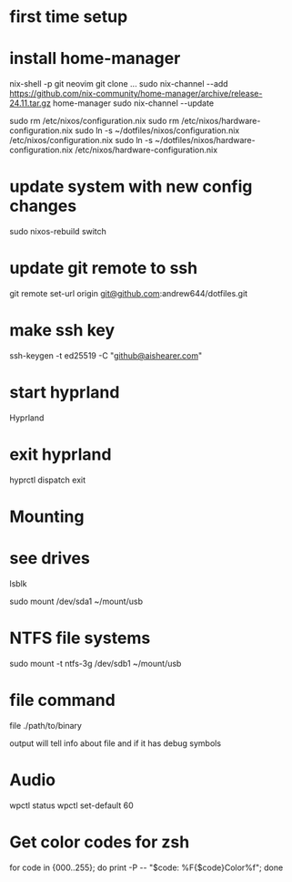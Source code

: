 
# first time setup
# install home-manager
nix-shell -p git neovim
git clone ...
sudo nix-channel --add https://github.com/nix-community/home-manager/archive/release-24.11.tar.gz home-manager
sudo nix-channel --update

sudo rm /etc/nixos/configuration.nix
sudo rm /etc/nixos/hardware-configuration.nix
sudo ln -s ~/dotfiles/nixos/configuration.nix /etc/nixos/configuration.nix
sudo ln -s ~/dotfiles/nixos/hardware-configuration.nix /etc/nixos/hardware-configuration.nix

# update system with new config changes
sudo nixos-rebuild switch


# update git remote to ssh
git remote set-url origin git@github.com:andrew644/dotfiles.git

# make ssh key
ssh-keygen -t ed25519 -C "github@aishearer.com"

# start hyprland
Hyprland

# exit hyprland
hyprctl dispatch exit



# Mounting
# see drives
lsblk

sudo mount /dev/sda1 ~/mount/usb

# NTFS file systems
sudo mount -t ntfs-3g /dev/sdb1 ~/mount/usb


# file command
file ./path/to/binary

output will tell info about file and if it has debug symbols

# Audio
wpctl status
wpctl set-default 60


# Get color codes for zsh
for code in {000..255}; do print -P -- "$code: %F{$code}Color%f"; done

